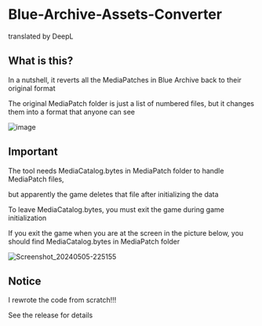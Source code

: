# Blue-Archive-Assets-Converter

translated by DeepL

## What is this?

In a nutshell, it reverts all the MediaPatches in Blue Archive back to their original format

The original MediaPatch folder is just a list of numbered files, but it changes them into a format that anyone can see

![image](https://github.com/Endergreen12/Blue-Archive-Assets-Converter/assets/90076182/29bef232-7d8a-4c07-8d57-fc3aeeda37b6)

## Important

The tool needs MediaCatalog.bytes in MediaPatch folder to handle MediaPatch files,

but apparently the game deletes that file after initializing the data

To leave MediaCatalog.bytes, you must exit the game during game initialization

If you exit the game when you are at the screen in the picture below, you should find MediaCatalog.bytes in MediaPatch folder

![Screenshot_20240505-225155](https://github.com/Endergreen12/Blue-Archive-Assets-Converter/assets/90076182/c08a88f7-9808-4df1-a138-95bf8639afd8)

## Notice

I rewrote the code from scratch!!!

See the release for details
